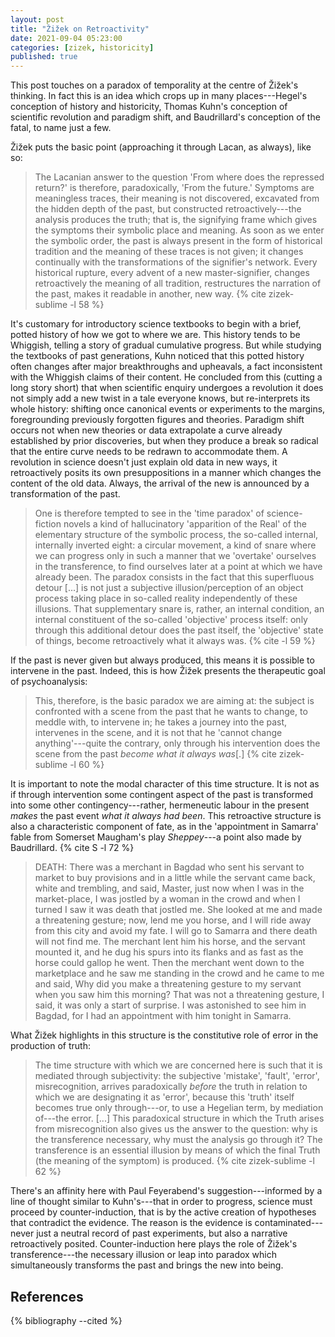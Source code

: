 ```yaml
---
layout: post
title: "Žižek on Retroactivity"
date: 2021-09-04 05:23:00
categories: [zizek, historicity]
published: true
---
```


This post touches on a paradox of temporality at the centre of Žižek's thinking. In fact this is an idea which crops up in many places---Hegel's conception of history and historicity, Thomas Kuhn's conception of scientific revolution and paradigm shift, and Baudrillard's conception of the fatal, to name just a few.

<!--more-->

Žižek puts the basic point (approaching it through Lacan, as always), like so:

> The Lacanian answer to the question 'From where does the repressed return?' is therefore, paradoxically, 'From the future.' Symptoms are meaningless traces, their meaning is not discovered, excavated from the hidden depth of the past, but constructed retroactively---the analysis produces the truth; that is, the signifying frame which gives the symptoms their symbolic place and meaning. As soon as we enter the symbolic order, the past is always present in the form of historical tradition and the meaning of these traces is not given; it changes continually with the transformations of the signifier's network. Every historical rupture, every advent of a new master-signifier, changes retroactively the meaning of all tradition, restructures the narration of the past, makes it readable in another, new way. {% cite zizek-sublime -l 58 %}

It's customary for introductory science textbooks to begin with a brief, potted history of how we got to where we are. This history tends to be Whiggish, telling a story of gradual cumulative progress. But while studying the textbooks of past generations, Kuhn noticed that this potted history often changes after major breakthroughs and upheavals, a fact inconsistent with the Whiggish claims of their content. He concluded from this (cutting a long story short) that when scientific enquiry undergoes a revolution it does not simply add a new twist in a tale everyone knows, but re-interprets its whole history: shifting once canonical events or experiments to the margins, foregrounding previously forgotten figures and theories. Paradigm shift occurs not when new theories or data extrapolate a curve already established by prior discoveries, but when they produce a break so radical that the entire curve needs to be redrawn to accommodate them. A revolution in science doesn't just explain old data in new ways, it retroactively posits its own presuppositions in a manner which changes the content of the old data. Always, the arrival of the new is announced by a transformation of the past.

> One is therefore tempted to see in the 'time paradox' of science-fiction novels a kind of hallucinatory 'apparition of the Real' of the elementary structure of the symbolic process, the so-called internal, internally inverted eight: a circular movement, a kind of snare where we can progress only in such a manner that we 'overtake' ourselves in the transference, to find ourselves later at a point at which we have already been. The paradox consists in the fact that this superfluous detour [...] is not just a subjective illusion/perception of an object process taking place in so-called reality independently of these illusions. That supplementary snare is, rather, an internal condition, an internal constituent of the so-called 'objective' process itself: only through this additional detour does the past itself, the 'objective' state of things, become retroactively what it always was. {% cite -l 59 %}

If the past is never given but always produced, this means it is possible to intervene in the past. Indeed, this is how Žižek presents the therapeutic goal of psychoanalysis:

> This, therefore, is the basic paradox we are aiming at: the subject is confronted with a scene from the past that he wants to change, to meddle with, to intervene in; he takes a journey into the past, intervenes in the scene, and it is not that he 'cannot change anything'---quite the contrary, only through his intervention does the scene from the past _become what it always was_[.] {% cite zizek-sublime -l 60 %}  

It is important to note the modal character of this time structure. It is not as if through intervention some contingent aspect of the past is transformed into some other contingency---rather, hermeneutic labour in the present _makes_ the past event _what it always had been_. This retroactive structure is also a characteristic component of fate, as in the 'appointment in Samarra' fable from Somerset Maugham's play _Sheppey_---a point also made by Baudrillard. {% cite S -l 72 %}

> DEATH: There was a merchant in Bagdad who sent his servant to market to buy provisions and in a little while the servant came back, white and trembling, and said, Master, just now when I was in the market-place, I was jostled by a woman in the crowd and when I turned I saw it was death that jostled me. She looked at me and made a threatening gesture; now, lend me you horse, and I will ride away from this city and avoid my fate. I will go to Samarra and there death will not find me. The merchant lent him his horse, and the servant mounted it, and he dug his spurs into its flanks and as fast as the horse could gallop he went. Then the merchant went down to the marketplace and he saw me standing in the crowd and he came to me and said, Why did you make a threatening gesture to my servant when you saw him this morning? That was not a threatening gesture, I said, it was only a start of surprise. I was astonished to see him in Bagdad, for I had an appointment with him tonight in Samarra.

What Žižek highlights in this structure is the constitutive role of error in the production of truth:

> The time structure with which we are concerned here is such that it is mediated through subjectivity: the subjective 'mistake', 'fault', 'error', misrecognition, arrives paradoxically _before_ the truth in relation to which we are designating it as 'error', because this 'truth' itself becomes true only through---or, to use a Hegelian term, by mediation of---the error. [...] This paradoxical structure in which the Truth arises from misrecognition also gives us the answer to the question: why is the transference necessary, why must the analysis go through it? The transference is an essential illusion by means of which the final Truth (the meaning of the symptom) is produced. {% cite zizek-sublime -l 62 %}

There's an affinity here with Paul Feyerabend's suggestion---informed by a line of thought similar to Kuhn's---that in order to progress, science must proceed by counter-induction, that is by the active creation of hypotheses that contradict the evidence. The reason is the evidence is contaminated---never just a neutral record of past experiments, but also a narrative retroactively posited. Counter-induction here plays the role of Žižek's transference---the necessary illusion or leap into paradox which simultaneously transforms the past and brings the new into being.


## References
{% bibliography --cited %}
